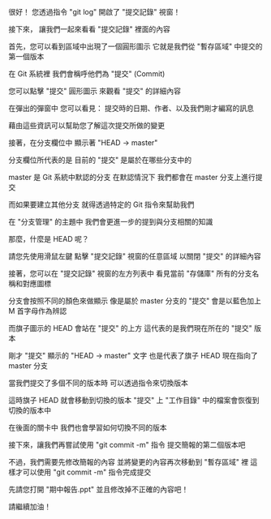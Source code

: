 很好！
您透過指令 "git log"
開啟了 "提交記錄" 視窗！

接下來，
讓我們一起來看看 "提交記錄" 裡面的內容

首先，您可以看到區域中出現了一個圓形圖示
它就是我們從 "暫存區域" 中提交的第一個版本

在 Git 系統裡
我們會稱呼他們為 "提交" (Commit)

您可以點擊 "提交" 圓形圖示
來觀看 "提交" 的詳細內容

在彈出的彈窗中
您可以看見：
提交時的日期、作者、以及我們剛才編寫的訊息

藉由這些資訊可以幫助您了解這次提交所做的變更

接著，在分支欄位中
顯示著 "HEAD -> master"

分支欄位所代表的是
目前的 "提交" 是屬於在哪些分支中的

master 是 Git 系統中默認的分支
在默認情況下
我們都會在 master 分支上進行提交

而如果要建立其他分支
就得透過特定的 Git 指令來幫助我們

在 "分支管理" 的主題中
我們會更進一步的提到與分支相關的知識

那麼，什麼是 HEAD 呢？

請您先使用滑鼠左鍵
點擊 "提交記錄" 視窗的任意區域
以關閉 "提交" 的詳細內容

接著，您可以在 "提交記錄" 視窗的左方列表中
看見當前 "存儲庫" 所有的分支名稱和對應圖標

分支會按照不同的顏色來做顯示
像是屬於 master 分支的 "提交"
會是以藍色加上 M 首字母作為辨認

而旗子圖示的 HEAD 
會站在 "提交" 的上方
這代表的是我們現在所在的 "提交" 版本

剛才 "提交" 顯示的 "HEAD -> master" 文字
也是代表了旗子 HEAD 現在指向了 master 分支

當我們提交了多個不同的版本時
可以透過指令來切換版本

這時旗子 HEAD 就會移動到切換的版本 "提交" 上
"工作目錄" 中的檔案會恢復到切換的版本中

在後面的關卡中
我們也會學習如何切換不同的版本

接下來，讓我們再嘗試使用 "git commit -m" 指令
提交簡報的第二個版本吧

不過，我們需要先修改簡報的內容
並將變更的內容再次移動到 "暫存區域" 裡
這樣才可以使用 "git commit -m" 指令完成提交

先請您打開 "期中報告.ppt"
並且修改掉不正確的內容吧！

請繼續加油！